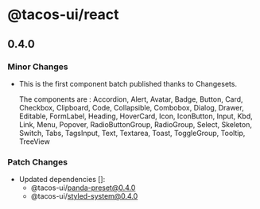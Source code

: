 # @tacos-ui/react

## 0.4.0

### Minor Changes

- This is the first component batch published thanks to Changesets.

  The components are : Accordion, Alert, Avatar, Badge, Button, Card, Checkbox, Clipboard, Code, Collapsible, Combobox, Dialog, Drawer, Editable, FormLabel, Heading, HoverCard, Icon, IconButton, Input, Kbd, Link, Menu, Popover, RadioButtonGroup, RadioGroup, Select, Skeleton, Switch, Tabs, TagsInput, Text, Textarea, Toast, ToggleGroup, Tooltip, TreeView

### Patch Changes

- Updated dependencies []:
  - @tacos-ui/panda-preset@0.4.0
  - @tacos-ui/styled-system@0.4.0
